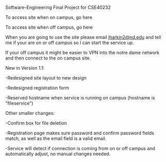 Software-Engineering
Final Project for CSE40232

To access site when on campus, go here

To access site when off campus, go here

When you are going to use the site please email jharkin2@nd.edu and tell me if your are on or off campus so I can start the service up.

If your off campus it might be easier to VPN into the notre dame network and then connect to the on campus site.

New in Version 1.1:

-Redesigned site layout to new design

-Redesigned registration form

-Reserved hostname when service is running on campus (hostname is "fileservice")

Other smaller changes:

-Confirm box for file deletion

-Registration page makes sure password and confirm password fields match, as well as the email field is a valid email.

-Service will detect if connection is coming from on or off campus and automatically adjust, no manual changes needed.